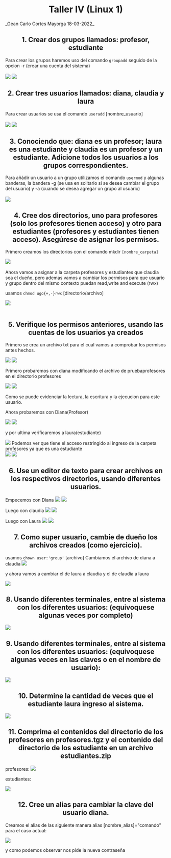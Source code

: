 <h1 align="center">Taller IV (Linux 1)</h1>
_Gean Carlo Cortes Mayorga 18-03-2022_

<h2 align="center"> 1. Crear dos grupos llamados: profesor, estudiante </h2>

Para crear los grupos haremos uso del comando `groupadd` seguido de la opcion -r (crear una cuenta del sistema) <br></br>
<img src="./img/Screenshot_1.png"/>
<img src="./img/Screenshot_2.png"/>

<h2 align="center"> 2. Crear tres usuarios llamados: diana, claudia y laura</h2>

Para crear usuarios se usa el comando `useradd` [nombre_usuario] <br></br>
<img src="./img/Screenshot_3.png"/>
<img src="./img/Screenshot_4.png"/>

<h2 align="center"> 3. Conociendo que: diana es un profesor; laura es una estudiante y
claudia es un profesor y un estudiante.
Adicione todos los usuarios a los grupos correspondientes.</h2>

Para añádir un usuario a un grupo utilizamos el comando `usermod` y algunas banderas, la bandera -g (se usa en solitario si se desea cambiar el grupo del usuario) y -a (cuando se desea agregar un grupo al usuario) <br></br>
<img src="./img/Screenshot_5.png"/>

<h2 align="center"> 4. Cree dos directorios, uno para profesores (solo los profesores tienen acceso) y otro para
estudiantes (profesores y estudiantes tienen acceso). Asegúrese de asignar los permisos.</h2>

Primero creamos los directorios con el comando mkdir `[nombre_carpeta]`

<img src="./img/Screenshot_6.png"/></br></br>
Ahora vamos a asignar a la carpeta profesores y estudiantes que claudia sea el dueño, pero ademas vamos a cambiar los permisos para que usuario y grupo dentro del mismo contexto puedan read,write and execute (rwx)

usamos `chmod ugo{+,-}rwx` [directorio/archivo]

<img src="./img/Screenshot_7.png"/></br></br>

<h2 align="center"> 5. Verifique los permisos anteriores, usando las cuentas de los usuarios ya creados</h2>

Primero se crea un archivo txt para el cual vamos a comprobar los permisos antes hechos.

<img src="./img/Screenshot_8.png"/>
<img src="./img/Screenshot_9.png"/>

Primero probaremos con diana modificando el archivo de pruebaprofesores en el directorio profesores

<img src="./img/Screenshot_10.png"/>
<img src="./img/Screenshot_11.png"/>

Como se puede evidenciar la lectura, la escritura y la ejecucion para este usuario.

Ahora probaremos con Diana(Profesor)

<img src="./img/Screenshot_12.png"/>
<img src="./img/Screenshot_13.png"/>

y por ultima verificaremos a laura(estudiante)

<img src="./img/Screenshot_14.png"/>
Podemos ver que tiene el acceso restringido al ingreso de la carpeta profesores ya que es una estudiante</br>

<img src="./img/Screenshot_15.png"/>
<img src="./img/Screenshot_16.png"/>

<h2 align="center"> 6. Use un editor de texto para crear archivos en los respectivos directorios, usando
diferentes usuarios.</h2>

Empecemos con Diana
<img src="./img/Screenshot_17.png"/>
<img src="./img/Screenshot_18.png"/>

Luego con claudia
<img src="./img/Screenshot_19.png"/>
<img src="./img/Screenshot_20.png"/>

Luego con Laura
<img src="./img/Screenshot_21.png"/>
<img src="./img/Screenshot_22.png"/>


<h2 align="center"> 7. Como super usuario, cambie de dueño los archivos creados (como ejercicio).</h2>


usamos `chown user:'group'` [archivo]
Cambiamos el archivo de diana a claudia
<img src="./img/Screenshot_23.png"/>


y ahora vamos a cambiar el de laura a claudia y el de claudia a laura

<img src="./img/Screenshot_24.png"/>


<h2 align="center"> 8. Usando diferentes terminales, entre al sistema con los diferentes usuarios:
(equivoquese algunas veces por completo)</h2>

<img src="./img/Screenshot_25.png"/>

<h2 align="center"> 9. Usando diferentes terminales, entre al sistema con los diferentes usuarios:
(equivoquese algunas veces en las claves o en el nombre de usuario):</h2>

<img src="./img/Screenshot_26.png"/>

<h2 align="center"> 10. Determine la cantidad de veces que el estudiante laura ingreso al sistema.</h2>


<img src="./img/Screenshot_27.png"/>

<h2 align="center"> 11. Comprima el contenidos del directorio de los profesores en profesores.tgz y
el contenido del directorio de los estudiante en un archivo estudiantes.zip</h2>

profesores:
<img src="./img/Screenshot_29.png"/>



estudiantes:

<img src="./img/Screenshot_28.png"/>



<h2 align="center"> 12. Cree un alias para cambiar la clave del usuario diana.</h2>

Creamos el alias de las siguiente manera alias [nombre_alias]="comando" para el caso actual:

<img src="./img/Screenshot_30.png"/>

y como podemos observar nos pide la nueva contraseña



